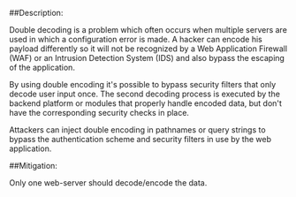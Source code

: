 ##Description:

Double decoding is a problem which often occurs when multiple servers are used in which a
configuration error is made.
A hacker can encode his payload differently so it will not be recognized by a Web Application Firewall (WAF) or an Intrusion Detection System (IDS) and also bypass the escaping of the application.

By using double encoding it's possible to bypass security filters that only decode user
input once. The second decoding process is executed by the backend platform or modules
that properly handle encoded data, but don't have the corresponding security checks in
place.

Attackers can inject double encoding in pathnames or query strings to bypass the
authentication scheme and security filters in use by the web application.

##Mitigation:

Only one web-server should decode/encode the data.
